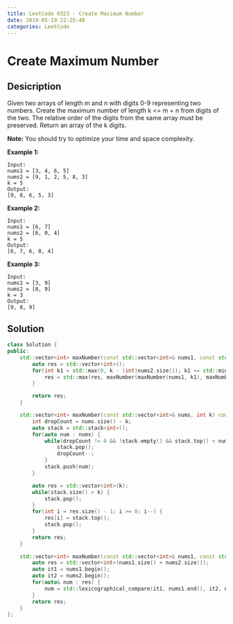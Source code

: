 ```yaml
---
title: LeetCode 0323 - Create Maximum Number
date: 2019-05-19 22:25:48
categories: LeetCode
---
```

# Create Maximum Number

<!--more-->

## Desicription

Given two arrays of length m and n with digits 0-9 representing two numbers. Create the maximum number of length k <= m + n from digits of the two. The relative order of the digits from the same array must be preserved. Return an array of the k digits.

**Note:** You should try to optimize your time and space complexity.

**Example 1:**

```
Input:
nums1 = [3, 4, 6, 5]
nums2 = [9, 1, 2, 5, 8, 3]
k = 5
Output:
[9, 8, 6, 5, 3]
```

**Example 2:**

```
Input:
nums1 = [6, 7]
nums2 = [6, 0, 4]
k = 5
Output:
[6, 7, 6, 0, 4]
```

**Example 3:**

```
Input:
nums1 = [3, 9]
nums2 = [8, 9]
k = 3
Output:
[9, 8, 9]
```

## Solution

```cpp
class Solution {
public:
    std::vector<int> maxNumber(const std::vector<int>& nums1, const std::vector<int>& nums2, int k) const {
        auto res = std::vector<int>();
        for(int k1 = std::max(0, k - (int)nums2.size()); k1 <= std::min(k, (int)nums1.size()); k1++) {
            res = std::max(res, maxNumber(maxNumber(nums1, k1), maxNumber(nums2, k - k1)));
        }

        return res;
    }

    std::vector<int> maxNumber(const std::vector<int>& nums, int k) const {
        int dropCount = nums.size() - k;
        auto stack = std::stack<int>();
        for(auto num : nums) {
            while(dropCount != 0 && !stack.empty() && stack.top() < num) {
                stack.pop();
                dropCount--;
            }
            stack.push(num);
        }

        auto res = std::vector<int>(k);
        while(stack.size() > k) {
            stack.pop();
        }
        for(int i = res.size() - 1; i >= 0; i--) {
            res[i] = stack.top();
            stack.pop();
        }
        return res;
    }

    std::vector<int> maxNumber(const std::vector<int>& nums1, const std::vector<int>& nums2) const {
        auto res = std::vector<int>(nums1.size() + nums2.size());
        auto it1 = nums1.begin();
        auto it2 = nums2.begin();
        for(auto& num : res) {
            num = std::lexicographical_compare(it1, nums1.end(), it2, nums2.end()) ? *it2++ : *it1++;
        }
        return res;
    }
};
```